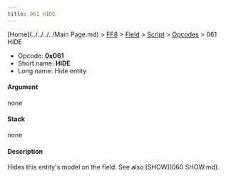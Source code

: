 ```yaml
---
title: 061 HIDE
---
```


[Home](../../../../Main Page.md) > [FF8](../../../../FF8.md) > [Field](../../../Field.md) > [Script](../../Script.md) > [Opcodes](../Opcodes.md) > 061 HIDE

-   Opcode: **0x061**
-   Short name: **HIDE**
-   Long name: Hide entity

#### Argument

none

#### Stack

none

#### Description

Hides this entity's model on the field. See also [SHOW](060 SHOW.md).
